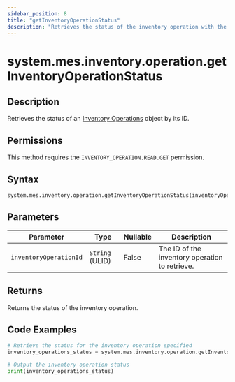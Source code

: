 ```yaml
---
sidebar_position: 8
title: "getInventoryOperationStatus"
description: "Retrieves the status of the inventory operation with the given ID."
---
```


# system.mes.inventory.operation.getInventoryOperationStatus

## Description

Retrieves the status of an [Inventory Operations](../../data-model/inventory-model/inventory-operation) object by its ID.


## Permissions

This method requires the `INVENTORY_OPERATION.READ.GET` permission.

## Syntax

```python
system.mes.inventory.operation.getInventoryOperationStatus(inventoryOperationId)
```

## Parameters

| Parameter              | Type            | Nullable | Description                                    |
|------------------------|-----------------|----------|------------------------------------------------|
| `inventoryOperationId` | `String` (ULID) | False    | The ID of the inventory operation to retrieve. |

## Returns

Returns the status of the inventory operation.

## Code Examples

```python
# Retrieve the status for the inventory operation specified
inventory_operations_status = system.mes.inventory.operation.getInventoryOperationStatus('01JPAND53P-BZ61RZHZ-V7C6EEHG')

# Output the inventory operation status
print(inventory_operations_status)
```
